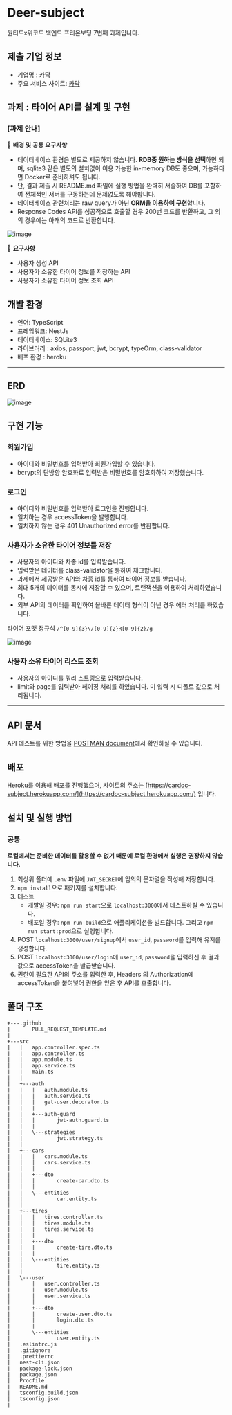 # Deer-subject

원티드x위코드 백엔드 프리온보딩 7번째 과제입니다.

## 제출 기업 정보

- 기업명 : 카닥
- 주요 서비스 사이트: [카닥](https://www.cardoc.co.kr/)

## 과제 : 타이어 API를 설계 및 구현

### [과제 안내]
🎈 **배경 및 공통 요구사항**
- 데이터베이스 환경은 별도로 제공하지 않습니다.
 **RDB중 원하는 방식을 선택**하면 되며, sqlite3 같은 별도의 설치없이 이용 가능한 in-memory DB도 좋으며, 가능하다면 Docker로 준비하셔도 됩니다.
- 단, 결과 제출 시 README.md 파일에 실행 방법을 완벽히 서술하여 DB를 포함하여 전체적인 서버를 구동하는데 문제없도록 해야합니다.
- 데이터베이스 관련처리는 raw query가 아닌 **ORM을 이용하여 구현**합니다.
- Response Codes API를 성공적으로 호출할 경우 200번 코드를 반환하고, 그 외의 경우에는 아래의 코드로 반환합니다.

![image](https://user-images.githubusercontent.com/42320464/143786456-cc73718b-940d-4969-a48b-983717628ee4.png)


🎁 **요구사항**
- 사용자 생성 API
-  사용자가 소유한 타이어 정보를 저장하는 API
- 사용자가 소유한 타이어 정보 조회 API

## 개발 환경

- 언어: TypeScript
- 프레임워크: NestJs
- 데이터베이스: SQLite3
- 라이브러리 : axios, passport, jwt, bcrypt, typeOrm, class-validator
- 배포 환경 : heroku

---

## ERD

![image](https://user-images.githubusercontent.com/42320464/143786293-3c3879e2-d5dd-46d7-b00c-c4c59e46ef20.png)

## 구현 기능
### 회원가입
- 아이디와 비밀번호를 입력받아 회원가입할 수 있습니다.
- bcrypt의 단방향 암호화로 입력받은 비밀번호를 암호화하여 저장했습니다.

### 로그인
- 아이디와 비밀번호를 입력받아 로그인을 진행합니다.
- 일치하는 경우 accessToken을 발행합니다.
- 일치하지 않는 경우 401 Unauthorized error를 반환합니다.

### 사용자가 소유한 타이어 정보를 저장
- 사용자의 아이디와 차종 id를 입력받습니다.
- 입력받은 데이터를 class-validator을 통하여 체크합니다.
- 과제에서 제공받은 API와 차종 id를 통하여 타이어 정보를 받습니다.
- 최대 5개의 데이터를 동시에 저장할 수 있으며, 트랜잭션을 이용하여 처리하였습니다.
- 외부 API의 데이터를 확인하여 올바른 데이터 형식이 아닌 경우 에러 처리를 하였습니다.

타이어 포맷 정규식
`/^[0-9]{3}\/[0-9]{2}R[0-9]{2}/g`

![image](https://user-images.githubusercontent.com/42320464/143788515-1916cc69-656d-46a7-a9be-ab1048d79e17.png)


### 사용자 소유 타이어 리스트 조회
- 사용자의 아이디를 쿼리 스트링으로 입력받습니다.
- limit와 page를 입력받아 페이징 처리를 하였습니다. 미 입력 시 디폴트 값으로 처리됩니다.

---

## API 문서

<!-- TODO -->

API 테스트를 위한 방법을 [POSTMAN document](https://documenter.getpostman.com/view/15323948/UVJckGYC)에서 확인하실 수 있습니다.

## 배포

<!-- TODO -->

Heroku를 이용해 배포를 진행했으며, 사이트의 주소는 [https://cardoc-subject.herokuapp.com/](https://cardoc-subject.herokuapp.com/) 입니다.

## 설치 및 실행 방법

### 공통

**로컬에서는 준비한 데이터를 활용할 수 없기 때문에 로컬 환경에서 실행은 권장하지 않습니다.**

1. 최상위 폴더에 `.env` 파일에 `JWT_SECRET`에 임의의 문자열을 작성해 저장합니다.
1. `npm install`으로 패키지를 설치합니다.
1. 테스트
   - 개발일 경우: `npm run start`으로 `localhost:3000`에서 테스트하실 수 있습니다.
   - 배포일 경우: `npm run build`으로 애플리케이션을 빌드합니다. 그리고 `npm run start:prod`으로 실행합니다.
1. POST `localhost:3000/user/signup`에서 `user_id`, `password`를 입력해 유저를 생성합니다.
1. POST `localhost:3000/user/login`에 `user_id`, `password`을 입력하신 후 결과값으로 accessToken을 발급받습니다.
1. 권한이 필요한 API의 주소를 입력한 후, Headers 의 Authorization에 accessToken을 붙여넣어 권한을 얻은 후 API를 호출합니다.


## 폴더 구조
```
+---.github
|       PULL_REQUEST_TEMPLATE.md
|
+---src
|   |   app.controller.spec.ts
|   |   app.controller.ts
|   |   app.module.ts
|   |   app.service.ts
|   |   main.ts
|   |
|   +---auth
|   |   |   auth.module.ts
|   |   |   auth.service.ts
|   |   |   get-user.decorator.ts
|   |   |
|   |   +---auth-guard
|   |   |       jwt-auth.guard.ts
|   |   |
|   |   \---strategies
|   |           jwt.strategy.ts
|   |
|   +---cars
|   |   |   cars.module.ts
|   |   |   cars.service.ts
|   |   |
|   |   +---dto
|   |   |       create-car.dto.ts
|   |   |
|   |   \---entities
|   |           car.entity.ts
|   |
|   +---tires
|   |   |   tires.controller.ts
|   |   |   tires.module.ts
|   |   |   tires.service.ts
|   |   |
|   |   +---dto
|   |   |       create-tire.dto.ts
|   |   |
|   |   \---entities
|   |           tire.entity.ts
|   |
|   \---user
|       |   user.controller.ts
|       |   user.module.ts
|       |   user.service.ts
|       |
|       +---dto
|       |       create-user.dto.ts
|       |       login.dto.ts
|       |
|       \---entities
|               user.entity.ts
|   .eslintrc.js
|   .gitignore
|   .prettierrc
|   nest-cli.json
|   package-lock.json
|   package.json
|   Procfile
|   README.md
|   tsconfig.build.json
|   tsconfig.json
|
```
